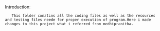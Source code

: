 Introduction:

       This folder conatins all the coding files as well as the resources and testing files neede for proper execution of program.Here i made changes to this project what i referred from medhipranitha.
